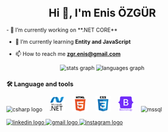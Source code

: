 <h1 align="center">Hi 👋, I'm Enis ÖZGÜR</h1>
- 🔭 I’m currently working on **.NET CORE**

- 🌱 I’m currently learning **Entity and JavaScript**

- 📫 How to reach me **zgr.enis@gmail.com**

<div align="center">
  <img src="https://github-readme-stats.vercel.app/api?username=eniszgr&hide_title=false&hide_rank=false&show_icons=true&include_all_commits=true&count_private=true&disable_animations=false&theme=dracula&locale=en&hide_border=false" height="150" alt="stats graph"  />
  <img src="https://github-readme-stats.vercel.app/api/top-langs?username=eniszgr&locale=en&hide_title=false&layout=compact&card_width=320&langs_count=5&theme=dracula&hide_border=false" height="150" alt="languages graph"/>
</div>

<div align="left">
  <h3>🛠 Language and tools</h3>
  <img src="https://cdn.jsdelivr.net/gh/devicons/devicon/icons/csharp/csharp-original.svg" height="40" width="40" alt="csharp logo"  />
  <img width="12" />
  <img src="https://raw.githubusercontent.com/devicons/devicon/master/icons/dot-net/dot-net-original-wordmark.svg" alt="dotnet" height="40" width="40"/> 
  <img width="12" />
  <img src="https://raw.githubusercontent.com/devicons/devicon/master/icons/html5/html5-original-wordmark.svg" alt="html5" height="40" width="40"/> 
  <img width="12" />
  <img src="https://raw.githubusercontent.com/devicons/devicon/master/icons/css3/css3-original-wordmark.svg" alt="css3" height="40" width="40"/>
  <img width="12" />
  <img src="https://raw.githubusercontent.com/devicons/devicon/master/icons/bootstrap/bootstrap-plain-wordmark.svg" alt="bootstrap" height="40" width="40"/>
  <img width="12" />
  <img src="https://www.svgrepo.com/show/303229/microsoft-sql-server-logo.svg" alt="mssql"height="40" width="40"/>
  <img width="12" />
</div>
<br/>

<div align="left">
  <a href="https://www.linkedin.com/in/eniszgr/" target="_blank">
    <img src="https://img.shields.io/static/v1?message=LinkedIn&logo=linkedin&label=&color=0077B5&logoColor=white&labelColor=&style=for-the-badge" height="35" alt="linkedin logo" />
  </a>
  <a href="mailto:zgr.enis@gmail.com" target="_blank">
    <img src="https://img.shields.io/static/v1?message=Gmail&logo=gmail&label=&color=D14836&logoColor=white&labelColor=&style=for-the-badge" height="35" alt="gmail logo"  />
  </a>
  <a href="https://www.instagram.com/eniss_ozgur/" target="_blank">
    <img src="https://img.shields.io/static/v1?message=Instagram&logo=instagram&label=&color=E4405F&logoColor=white&labelColor=&style=for-the-badge" height="35" alt="instagram logo"  />
  </a>
</div>
